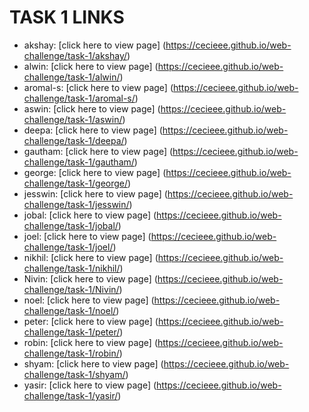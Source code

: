 # TASK 1 LINKS


* akshay: [click here to view page] (https://cecieee.github.io/web-challenge/task-1/akshay/)
* alwin: [click here to view page] (https://cecieee.github.io/web-challenge/task-1/alwin/)
* aromal-s: [click here to view page] (https://cecieee.github.io/web-challenge/task-1/aromal-s/)
* aswin: [click here to view page] (https://cecieee.github.io/web-challenge/task-1/aswin/)
* deepa: [click here to view page] (https://cecieee.github.io/web-challenge/task-1/deepa/)
* gautham: [click here to view page] (https://cecieee.github.io/web-challenge/task-1/gautham/)
* george: [click here to view page] (https://cecieee.github.io/web-challenge/task-1/george/)
* jesswin: [click here to view page] (https://cecieee.github.io/web-challenge/task-1/jesswin/)
* jobal: [click here to view page] (https://cecieee.github.io/web-challenge/task-1/jobal/)
* joel: [click here to view page] (https://cecieee.github.io/web-challenge/task-1/joel/)
* nikhil: [click here to view page] (https://cecieee.github.io/web-challenge/task-1/nikhil/)
* Nivin: [click here to view page] (https://cecieee.github.io/web-challenge/task-1/Nivin/)
* noel: [click here to view page] (https://cecieee.github.io/web-challenge/task-1/noel/)
* peter: [click here to view page] (https://cecieee.github.io/web-challenge/task-1/peter/)
* robin: [click here to view page] (https://cecieee.github.io/web-challenge/task-1/robin/)
* shyam: [click here to view page] (https://cecieee.github.io/web-challenge/task-1/shyam/)
* yasir: [click here to view page] (https://cecieee.github.io/web-challenge/task-1/yasir/)

